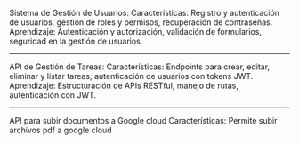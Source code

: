 Sistema de Gestión de Usuarios:
Características: Registro y autenticación de usuarios, gestión de roles y permisos, recuperación de contraseñas.
Aprendizaje: Autenticación y autorización, validación de formularios, seguridad en la gestión de usuarios.

----------------------------------------------------------------------------------------------------------------
API de Gestión de Tareas:
Características: Endpoints para crear, editar, eliminar y listar tareas; autenticación de usuarios con tokens JWT.
Aprendizaje: Estructuración de APIs RESTful, manejo de rutas, autenticación con JWT.

----------------------------------------------------------------------------------------------------------------
API para subir documentos a Google cloud
Características: Permite subir archivos pdf a google cloud
